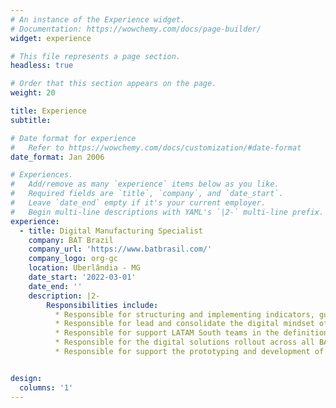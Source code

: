 ```yaml
---
# An instance of the Experience widget.
# Documentation: https://wowchemy.com/docs/page-builder/
widget: experience

# This file represents a page section.
headless: true

# Order that this section appears on the page.
weight: 20

title: Experience
subtitle:

# Date format for experience
#   Refer to https://wowchemy.com/docs/customization/#date-format
date_format: Jan 2006

# Experiences.
#   Add/remove as many `experience` items below as you like.
#   Required fields are `title`, `company`, and `date_start`.
#   Leave `date_end` empty if it's your current employer.
#   Begin multi-line descriptions with YAML's `|2-` multi-line prefix.
experience:
  - title: Digital Manufacturing Specialist
    company: BAT Brazil
    company_url: 'https://www.batbrasil.com/'
    company_logo: org-gc
    location: Uberlândia - MG
    date_start: '2022-03-01'
    date_end: ''
    description: |2-
        Responsibilities include:
          * Responsible for structuring and implementing indicators, guidelines and standards for processes and tools of Brazil factory's Digital Manufacturing area.
          * Responsible for lead and consolidate the digital mindset of Brazil factory, by using a communication plan that gives visibility of the digital solutions and their advantages, and by a training plan to increase the digital capabilities of employees.
          * Responsible for support LATAM South teams in the definition of a roadmap for their digital transformation in manufacturing, with strategies for each step to achieve the maximum performance of the areas in a digital aspect.
          * Responsible for the digital solutions rollout across all BAT’s sites, establishing processes, creating the support documentation, setting up all the requirements and deploying the applications for the end users.
          * Responsible for support the prototyping and development of digital solutions built in Microsoft Power Platform or RPA’s solutions.


design:
  columns: '1'
---
```

